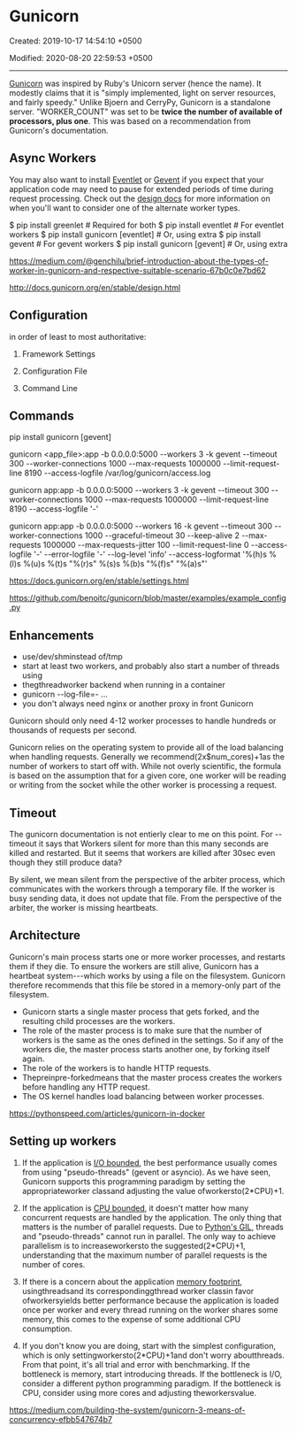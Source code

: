 # Gunicorn

Created: 2019-10-17 14:54:10 +0500

Modified: 2020-08-20 22:59:53 +0500

---

[Gunicorn](http://gunicorn.org/) was inspired by Ruby's Unicorn server (hence the name). It modestly claims that it is "simply implemented, light on server resources, and fairly speedy." Unlike Bjoern and CerryPy, Gunicorn is a standalone server. "WORKER_COUNT" was set to be **twice the number of available of processors, plus one**. This was based on a recommendation from Gunicorn's documentation.

## Async Workers

You may also want to install [Eventlet](http://eventlet.net/) or [Gevent](http://www.gevent.org/) if you expect that your application code may need to pause for extended periods of time during request processing. Check out the [design docs](http://docs.gunicorn.org/en/stable/design.html) for more information on when you'll want to consider one of the alternate worker types.

$ pip install greenlet # Required for both
$ pip install eventlet # For eventlet workers
$ pip install gunicorn [eventlet] # Or, using extra
$ pip install gevent # For gevent workers
$ pip install gunicorn [gevent] # Or, using extra

<https://medium.com/@genchilu/brief-introduction-about-the-types-of-worker-in-gunicorn-and-respective-suitable-scenario-67b0c0e7bd62>

<http://docs.gunicorn.org/en/stable/design.html>

## Configuration

in order of least to most authoritative:

1. Framework Settings

2. Configuration File

3. Command Line

## Commands

pip install gunicorn [gevent]

gunicorn <app_file>:app -b 0.0.0.0:5000 --workers 3 -k gevent --timeout 300 --worker-connections 1000 --max-requests 1000000 --limit-request-line 8190 --access-logfile /var/log/gunicorn/access.log

gunicorn app:app -b 0.0.0.0:5000 --workers 3 -k gevent --timeout 300 --worker-connections 1000 --max-requests 1000000 --limit-request-line 8190 --access-logfile '-'

gunicorn app:app -b 0.0.0.0:5000 --workers 16 -k gevent --timeout 300 --worker-connections 1000 --graceful-timeout 30 --keep-alive 2 --max-requests 1000000 --max-requests-jitter 100 --limit-request-line 0 --access-logfile '-' --error-logfile '-' --log-level 'info' --access-logformat '%(h)s %(l)s %(u)s %(t)s "%(r)s" %(s)s %(b)s "%(f)s" "%(a)s"'

<https://docs.gunicorn.org/en/stable/settings.html>

<https://github.com/benoitc/gunicorn/blob/master/examples/example_config.py>

## Enhancements

- use/dev/shminstead of/tmp
- start at least two workers, and probably also start a number of threads using
- thegthreadworker backend when running in a container
- gunicorn --log-file=- ...
- you don't always need nginx or another proxy in front Gunicorn

Gunicorn should only need 4-12 worker processes to handle hundreds or thousands of requests per second.

Gunicorn relies on the operating system to provide all of the load balancing when handling requests. Generally we recommend(2x$num_cores)+1as the number of workers to start off with. While not overly scientific, the formula is based on the assumption that for a given core, one worker will be reading or writing from the socket while the other worker is processing a request.

## Timeout

The gunicorn documentation is not entierly clear to me on this point. For --timeout it says that Workers silent for more than this many seconds are killed and restarted. But it seems that workers are killed after 30sec even though they still produce data?

By silent, we mean silent from the perspective of the arbiter process, which communicates with the workers through a temporary file. If the worker is busy sending data, it does not update that file. From the perspective of the arbiter, the worker is missing heartbeats.

## Architecture

Gunicorn's main process starts one or more worker processes, and restarts them if they die. To ensure the workers are still alive, Gunicorn has a heartbeat system---which works by using a file on the filesystem. Gunicorn therefore recommends that this file be stored in a memory-only part of the filesystem.

- Gunicorn starts a single master process that gets forked, and the resulting child processes are the workers.
- The role of the master process is to make sure that the number of workers is the same as the ones defined in the settings. So if any of the workers die, the master process starts another one, by forking itself again.
- The role of the workers is to handle HTTP requests.
- Thepreinpre-forkedmeans that the master process creates the workers before handling any HTTP request.
- The OS kernel handles load balancing between worker processes.

<https://pythonspeed.com/articles/gunicorn-in-docker>

## Setting up workers

1. If the application is [I/O bounded](https://en.wikipedia.org/wiki/I/O_bound), the best performance usually comes from using "pseudo-threads" (gevent or asyncio). As we have seen, Gunicorn supports this programming paradigm by setting the appropriateworker classand adjusting the value ofworkersto(2*CPU)+1.

2. If the application is [CPU bounded](https://en.wikipedia.org/wiki/CPU-bound), it doesn't matter how many concurrent requests are handled by the application. The only thing that matters is the number of parallel requests. Due to [Python's GIL](https://wiki.python.org/moin/GlobalInterpreterLock), threads and "pseudo-threads" cannot run in parallel. The only way to achieve parallelism is to increaseworkersto the suggested(2*CPU)+1, understanding that the maximum number of parallel requests is the number of cores.

3. If there is a concern about the application [memory footprint](https://en.wikipedia.org/wiki/Memory_footprint), usingthreadsand its correspondinggthread worker classin favor ofworkersyields better performance because the application is loaded once per worker and every thread running on the worker shares some memory, this comes to the expense of some additional CPU consumption.

4. If you don't know you are doing, start with the simplest configuration, which is only settingworkersto(2*CPU)+1and don't worry aboutthreads. From that point, it's all trial and error with benchmarking. If the bottleneck is memory, start introducing threads. If the bottleneck is I/O, consider a different python programming paradigm. If the bottleneck is CPU, consider using more cores and adjusting theworkersvalue.

<https://medium.com/building-the-system/gunicorn-3-means-of-concurrency-efbb547674b7>
